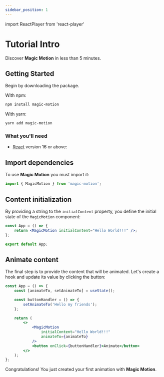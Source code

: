 ```yaml
---
sidebar_position: 1
---
```


import ReactPlayer from 'react-player'

# Tutorial Intro

Discover **Magic Motion** in less than 5 minutes.

<ReactPlayer playing controls url="../video/demo.mp4" />

## Getting Started

Begin by downloading the package.

With npm:

```bash
npm install magic-motion
```

With yarn:

```bash
yarn add magic-motion
```

### What you'll need

-   [React](https://react.dev//) version 16 or above:

## Import dependencies

To use **Magic Motion** you must import it:

```jsx
import { MagicMotion } from 'magic-motion';
```

## Content initialization

By providing a string to the `initialContent` property, you define the initial state of the `MagicMotion` component:

```jsx
const App = () => {
    return <MagicMotion initialContent="Hello World!!!" />;
};

export default App;
```

## Animate content

The final step is to provide the content that will be animated. Let's create a hook and update its value by clicking the button:

```jsx
const App = () => {
    const [animateTo, setAnimateTo] = useState();

    const buttonHandler = () => {
        setAnimateTo('Hello my friends');
    };

    return (
        <>
            <MagicMotion
                initialContent="Hello World!!!"
                animateTo={animateTo}
            />
            <button onClick={buttonHandler}>Animate</button>
        </>
    );
};
```

Congratulations! You just created your first animation with **Magic Motion**.
